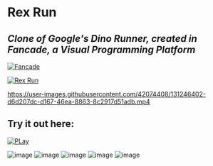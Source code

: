 # Rex Run
## _Clone of Google's Dino Runner, created in Fancade, a Visual Programming Platform_
[![Fancade](https://user-images.githubusercontent.com/42074408/131245548-4b3e2443-49f5-4937-bfe2-fd988452b11a.png)](https://www.fancade.com)

[![Rex Run](https://user-images.githubusercontent.com/42074408/131246328-e7b66261-4471-4530-9e22-36be2990bed5.png)](https://fancade.page.link/1D59)



https://user-images.githubusercontent.com/42074408/131246402-d6d207dc-d167-46ea-8863-8c2917d51adb.mp4



## Try it out here: 
[![PLay](https://user-images.githubusercontent.com/42074408/131246544-c67264fb-bcbf-41e5-b409-9caaa6df9ca1.png)](https://fancade.page.link/1D59)



![image](https://user-images.githubusercontent.com/42074408/131246634-e9277f82-874e-4678-a83f-9ea269aeaf3c.png)
![image](https://user-images.githubusercontent.com/42074408/131246637-81cb0d3d-1f8c-4c41-a52c-99e6a1f4da51.png)
![image](https://user-images.githubusercontent.com/42074408/131246638-c456f36d-92a8-41ca-8a3e-a84c289a709a.png)
![image](https://user-images.githubusercontent.com/42074408/131246639-4e24a901-af60-4e13-a48b-a85e9d4ebd37.png)
![image](https://user-images.githubusercontent.com/42074408/131246643-25f51420-dee7-4981-a50f-e85e0e2ec9f7.png)

